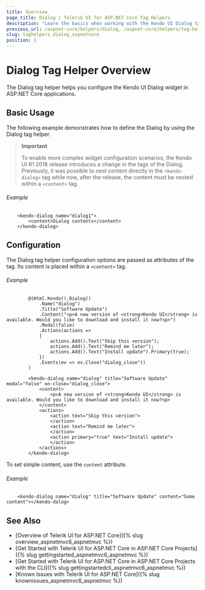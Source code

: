 ```yaml
---
title: Overview
page_title: Dialog | Telerik UI for ASP.NET Core Tag Helpers
description: "Learn the basics when working with the Kendo UI Dialog tag helper for ASP.NET Core (MVC 6 or ASP.NET Core MVC)."
previous_url: /aspnet-core/helpers/dialog, /aspnet-core/helpers/tag-helpers/dialog
slug: taghelpers_dialog_aspnetcore
position: 1
---
```


# Dialog Tag Helper Overview

The Dialog tag helper helps you configure the Kendo UI Dialog widget in ASP.NET Core applications.

## Basic Usage

The following example demonstrates how to define the Dialog by using the Dialog tag helper.

> **Important**
>
> To enable more complex widget configuration scenarios, the Kendo UI R1 2018 release introduces a change in the tags of the Dialog. Previously, it was possible to nest content directly in the `<kendo-dialog>` tag while now, after the release, the content must be nested within a `<content>` tag.

###### Example

        <kendo-dialog name="dialog1">
			<content>Dialog contents</content>
		</kendo-dialog>

## Configuration

The Dialog tag helper configuration options are passed as attributes of the tag. Its content is placed within a `<content>` tag.

###### Example

```tab-cshtml
        @(Html.Kendo().Dialog()
            .Name("dialog")
            .Title("Software Update")
            .Content("<p>A new version of <strong>Kendo UI</strong> is available. Would you like to download and install it now?<p>")
            .Modal(false)
			.Actions(actions =>
			{
				actions.Add().Text("Skip this version");
				actions.Add().Text("Remind me later");
				actions.Add().Text("Install update").Primary(true);
			})
            .Events(ev => ev.Close("dialog_close"))
        )
```
```tab-tagHelper
		<kendo-dialog name="dialog" title="Software Update" modal="false" on-close="dialog_close">
			<content>
				<p>A new version of <strong>Kendo UI</strong> is available. Would you like to download and install it now?<p>
			</content>
			<actions>            
				<action text="Skip this version">
				</action>
				<action text="Remind me later">
				</action>
				<action primary="true" text="Install update">
				</action>
			</actions>
		</kendo-dialog>
```

To set simple content, use the `content` attribute.

###### Example

        <kendo-dialog name="dialog" title="Software Update" content="Some content"></kendo-dalog>

## See Also

* [Overview of Telerik UI for ASP.NET Core]({% slug overview_aspnetmvc6_aspnetmvc %})
* [Get Started with Telerik UI for ASP.NET Core in ASP.NET Core Projects]({% slug gettingstarted_aspnetmvc6_aspnetmvc %})
* [Get Started with Telerik UI for ASP.NET Core in ASP.NET Core Projects with the CLI]({% slug gettingstartedcli_aspnetmvc6_aspnetmvc %})
* [Known Issues with Telerik UI for ASP.NET Core]({% slug knownissues_aspnetmvc6_aspnetmvc %})
